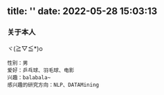 title: ''
date: 2022-05-28 15:03:13
---
### 关于本人
ヾ(≧▽≦*)o            

```
性别：男
爱好：乒乓球、羽毛球、电影
兴趣：balabala~
感兴趣的研究方向：NLP、DATAMining
```